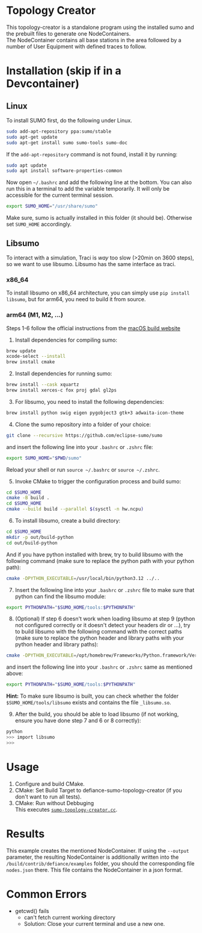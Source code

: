 # Topology Creator

This topology-creator is a standalone program using the installed sumo and the prebuilt files to generate one NodeContainers.\
The NodeContainer contains all base stations in the area followed by a number of User Equipment with defined traces to follow.


# Installation (skip if in a Devcontainer)

## Linux

To install SUMO first, do the following under Linux.

```bash
sudo add-apt-repository ppa:sumo/stable
sudo apt-get update
sudo apt-get install sumo sumo-tools sumo-doc
```

If the `add-apt-repository` command is not found, install it by running:


```bash
sudo apt update
sudo apt install software-properties-common
```

Now open `~/.bashrc` and add the following line at the bottom.
You can also run this in a terminal to add the variable temporarily. It will only be accessible for the current terminal session.

```bash
export SUMO_HOME="/usr/share/sumo"
```

Make sure, sumo is actually installed in this folder (it should be). Otherwise set `SUMO_HOME` accordingly.

## Libsumo

To interact with a simulation, Traci is _way_ too slow (>20min on 3600 steps), so we want to use libsumo. Libsumo has the same interface as traci.

### x86_64

To install libsumo on x86_64 architecture, you can simply use `pip install libsumo`, but for arm64, you need to build it from source.

### arm64 (M1, M2, ...)

Steps 1-6 follow the official instructions from the [macOS build website](https://sumo.dlr.de/docs/Installing/MacOS_Build.html)

1. Install dependencies for compiling sumo:

```bash
brew update
xcode-select --install
brew install cmake
```

2. Install dependencies for running sumo:

```bash
brew install --cask xquartz
brew install xerces-c fox proj gdal gl2ps
```

3. For libsumo, you need to install the following dependencies:

```bash
brew install python swig eigen pygobject3 gtk+3 adwaita-icon-theme
```

4. Clone the sumo repository into a folder of your choice:

```bash
git clone --recursive https://github.com/eclipse-sumo/sumo
```

and insert the following line into your `.bashrc` or `.zshrc` file:

```bash
export SUMO_HOME="$PWD/sumo"
```

Reload your shell or run `source ~/.bashrc` or `source ~/.zshrc`.

5. Invoke CMake to trigger the configuration process and build sumo:

```bash
cd $SUMO_HOME
cmake -B build .
cd $SUMO_HOME
cmake --build build --parallel $(sysctl -n hw.ncpu)
```

6. To install libsumo, create a build directory:

```bash
cd $SUMO_HOME
mkdir -p out/build-python
cd out/build-python
```

And if you have python installed with brew, try to build libsumo with the following command (make sure to replace the python path with your python path):

```bash
cmake -DPYTHON_EXECUTABLE=/usr/local/bin/python3.12 ../..
```

7. Insert the following line into your `.bashrc` or `.zshrc` file to make sure that python can find the libsumo module:

```bash
export PYTHONPATH="$SUMO_HOME/tools:$PYTHONPATH"
```

8. (Optional) If step 6 doesn't work when loading libsumo at step 9 (python not configured correctly or it doesn't detect your headers dir or ...), try to build libsumo with the following command with the correct paths (make sure to replace the python header and library paths with your python header and library paths):

```bash
cmake -DPYTHON_EXECUTABLE=/opt/homebrew/Frameworks/Python.framework/Versions/3.12/bin/python3.12 -DPYTHON_LIBRARY:FILEPATH=/opt/homebrew/opt/python@3.12/Frameworks/Python.framework/Versions/3.12/lib/libpython3.12.dylib -DPYTHON_INCLUDE_DIR:PATH=/opt/homebrew/opt/python@3.12/Frameworks/Python.framework/Versions/3.12/Headers ../..
```

and insert the following line into your `.bashrc` or `.zshrc` same as mentioned above:

```bash
export PYTHONPATH="$SUMO_HOME/tools:$PYTHONPATH"
```

**Hint:** To make sure libsumo is built, you can check whether the folder `$SUMO_HOME/tools/libsumo` exists and contains the file `_libsumo.so`.

9. After the build, you should be able to load libsumo (if not working, ensure you have done step 7 and 6 or 8 correctly):

```bash
python
>>> import libsumo
>>>
```


# Usage

1. Configure and build CMake.
2. CMake: Set Build Target to defiance-sumo-topology-creator (if you don't want to run all tests).
3. CMake: Run without Debbuging \
    This executes [`sumo-topology-creator.cc`](./sumo-topology-creator.cc).


# Results

This example creates the mentioned NodeContainer. If using the `--output` parameter, the resulting NodeContainer is additionally written
into the `/build/contrib/defiance/examples` folder, you should the corresponding file `nodes.json` there. This file contains the NodeContainer in a json format.


# Common Errors
- getcwd() fails
    - can't fetch current working directory
    - Solution: Close your current terminal and use a new one.
